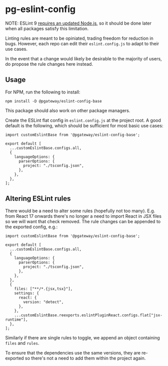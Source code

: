 # pg-eslint-config

NOTE: ESLint 9 [requires an updated Node.js](https://eslint.org/docs/latest/use/migrate-to-9.0.0#-nodejs--v1818-v19-are-no-longer-supported), so it should be done later when all packages satisfy this limitation.

Linting rules are meant to be opiniated, trading freedom for reduction in bugs. However, each repo can edit their `eslint.config.js` to adapt to their use cases.

In the event that a change would likely be desirable to the majority of users, do propose the rule changes here instead.

## Usage

For NPM, run the following to install:
```
npm install -D @pgateway/eslint-config-base
```
This package should also work on other package managers.

Create the ESLint flat config in `eslint.config.js` at the project root. A good default is the following, which should be sufficient for most basic use cases:
```
import customEslintBase from '@pgateway/eslint-config-base';

export default [
  ...customEslintBase.configs.all,
  {
    languageOptions: {
      parserOptions: {
        project: "./tsconfig.json",
      },
    },
  },
];
```

## Altering ESLint rules

There would be a need to alter some rules (hopefully not too many). E.g. from React 17 onwards there's no longer a need to import React in JSX files so we will want that check removed. The rule changes can be appended to the exported config, e.g.:
```
import customEslintBase from '@pgateway/eslint-config-base';

export default [
  ...customEslintBase.configs.all,
  {
    languageOptions: {
      parserOptions: {
        project: "./tsconfig.json",
      },
    },
  },
  {
    files: ["**/*.{jsx,tsx}"],
    settings: {
      react: {
        version: "detect",
      },
    },
    ...customEslintBase.reexports.eslintPluginReact.configs.flat["jsx-runtime"],
  },
];
```

Similarly if there are single rules to toggle, we append an object containing `files` and `rules`.

To ensure that the dependencies use the same versions, they are re-exported so there's not a need to add them within the project again.
